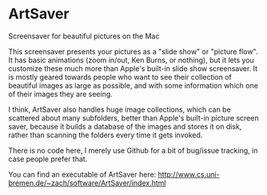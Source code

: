# ArtSaver
Screensaver for beautiful pictures on the Mac

This screensaver presents your pictures as a "slide show" or "picture flow".
It has basic animations (zoom in/out, Ken Burns, or nothing), but it lets you
customize these much more than Apple's built-in slide show screensaver.
It is mostly geared towards people who want to see their collection of beautiful images 
as large as possible, and with some information which one of their images they are seeing.

I think, ArtSaver also handles huge image collections, which can be scattered about 
many subfolders, better than Apple's built-in picture screen saver, 
because it builds a database of the images and stores it on disk,
rather than scanning the folders every time it gets invoked.

There is no code here, I merely use Github for a bit of bug/issue tracking, in case people prefer that.

You can find an executable of ArtSaver here: http://www.cs.uni-bremen.de/~zach/software/ArtSaver/index.html 
